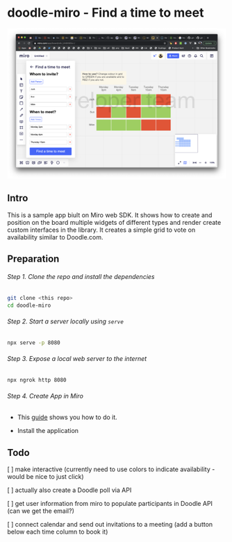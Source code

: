 # doodle-miro - Find a time to meet

![Alt text](images/findatimetomeet.png?raw=true "Find a time to meet")

## Intro

This is a sample app biult on Miro web SDK. It shows how to create and position on the board multiple widgets of different types and render create custom interfaces in the library. It creates a simple 
grid to vote on availability similar to Doodle.com.


## Preparation

###### Step 1. Clone the repo and install the dependencies

```bash
git clone <this repo>
cd doodle-miro
```

###### Step 2. Start a server locally using `serve`

```bash
npx serve -p 8080
```

###### Step 3. Expose a local web server to the internet

```bash
npx ngrok http 8080
```

###### Step 4. Create App in Miro

- This [guide](https://developers.miro.com/docs/getting-started) shows you how to do it.

- Install the application


## Todo

[ ] make interactive (currently need to use colors to indicate availability - would be nice to just click)

[ ] actually also create a Doodle poll via API

[ ] get user information from miro to populate participants in Doodle API (can we get the email?)

[ ] connect calendar and send out invitations to a meeting (add a button below each time column to book it)
